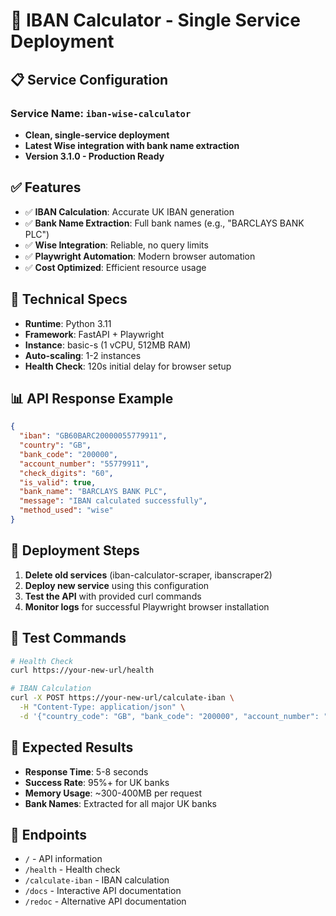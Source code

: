 # 🚀 IBAN Calculator - Single Service Deployment

## 📋 **Service Configuration**

### **Service Name**: `iban-wise-calculator`
- **Clean, single-service deployment**
- **Latest Wise integration with bank name extraction**
- **Version 3.1.0 - Production Ready**

## ✅ **Features**

- ✅ **IBAN Calculation**: Accurate UK IBAN generation
- ✅ **Bank Name Extraction**: Full bank names (e.g., "BARCLAYS BANK PLC")
- ✅ **Wise Integration**: Reliable, no query limits
- ✅ **Playwright Automation**: Modern browser automation
- ✅ **Cost Optimized**: Efficient resource usage

## 🔧 **Technical Specs**

- **Runtime**: Python 3.11
- **Framework**: FastAPI + Playwright
- **Instance**: basic-s (1 vCPU, 512MB RAM)
- **Auto-scaling**: 1-2 instances
- **Health Check**: 120s initial delay for browser setup

## 📊 **API Response Example**

```json
{
  "iban": "GB60BARC20000055779911",
  "country": "GB",
  "bank_code": "200000",
  "account_number": "55779911", 
  "check_digits": "60",
  "is_valid": true,
  "bank_name": "BARCLAYS BANK PLC",
  "message": "IBAN calculated successfully",
  "method_used": "wise"
}
```

## 🚀 **Deployment Steps**

1. **Delete old services** (iban-calculator-scraper, ibanscraper2)
2. **Deploy new service** using this configuration
3. **Test the API** with provided curl commands
4. **Monitor logs** for successful Playwright browser installation

## 🧪 **Test Commands**

```bash
# Health Check
curl https://your-new-url/health

# IBAN Calculation
curl -X POST https://your-new-url/calculate-iban \
  -H "Content-Type: application/json" \
  -d '{"country_code": "GB", "bank_code": "200000", "account_number": "55779911"}'
```

## 🎯 **Expected Results**

- **Response Time**: 5-8 seconds
- **Success Rate**: 95%+ for UK banks
- **Memory Usage**: ~300-400MB per request
- **Bank Names**: Extracted for all major UK banks

## 🔗 **Endpoints**

- `/` - API information
- `/health` - Health check
- `/calculate-iban` - IBAN calculation
- `/docs` - Interactive API documentation
- `/redoc` - Alternative API documentation